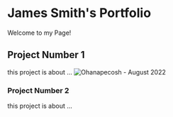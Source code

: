 # James Smith's Portfolio
Welcome to my Page! 
## Project Number 1
this project is about ... 
![Ohanapecosh - August 2022](img/-DSC1474-Original.jpg)
### Project Number 2
this project is about ... 
